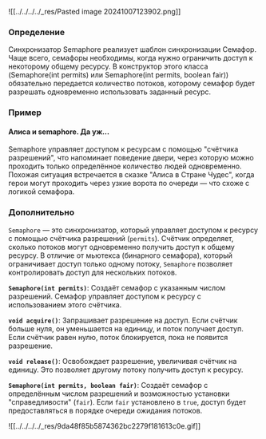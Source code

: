 ![[../../../../_res/Pasted image 20241007123902.png]]

### Определение

Синхронизатор Semaphore реализует шаблон синхронизации Семафор. Чаще всего, семафоры необходимы, когда нужно ограничить доступ к некоторому общему ресурсу. В конструктор этого класса (Semaphore(int permits) или Semaphore(int permits, boolean fair)) обязательно передается количество потоков, которому семафор будет разрешать одновременно использовать заданный ресурс.

### Пример

#### Алиса и semaphore. Да уж...

Semaphore управляет доступом к ресурсам с помощью "счётчика разрешений", что напоминает поведение двери, через которую можно проходить только определённое количество людей одновременно. Похожая ситуация встречается в сказке "Алиса в Стране Чудес", когда герои могут проходить через узкие ворота по очереди — что схоже с логикой семафора.
### Дополнительно

`Semaphore` — это синхронизатор, который управляет доступом к ресурсу с помощью счётчика разрешений (`permits`). Счётчик определяет, сколько потоков могут одновременно получить доступ к общему ресурсу. В отличие от мьютекса (бинарного семафора), который ограничивает доступ только одному потоку, `Semaphore` позволяет контролировать доступ для нескольких потоков.

**`Semaphore(int permits)`**: Создаёт семафор с указанным числом разрешений. Семафор управляет доступом к ресурсу с использованием этого счётчика.
    
**`void acquire()`**: Запрашивает разрешение на доступ. Если счётчик больше нуля, он уменьшается на единицу, и поток получает доступ. Если счётчик равен нулю, поток блокируется, пока не появится разрешение.
    
**`void release()`**: Освобождает разрешение, увеличивая счётчик на единицу. Это позволяет другому потоку получить доступ к ресурсу.
    
**`Semaphore(int permits, boolean fair)`**: Создаёт семафор с определённым числом разрешений и возможностью установки "справедливости" (`fair`). Если `fair` установлено в `true`, доступ будет предоставляться в порядке очереди ожидания потоков.

![[../../../../_res/9da48f85b5874362bc2279f181613c0e.gif]]